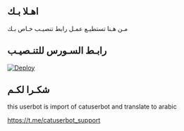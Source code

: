 ## اهـلا بـك
مـن هـنا تستطيـع عمـل رابط تنصيـب خـاص بـك

## رابـط السـورس للتنـصيـب

[![Deploy](https://www.herokucdn.com/deploy/button.svg)](https://heroku.com/deploy?template=https://github.com/hatemxxi/jmthon)

## شكـرا لكـم 


this userbot is import of catuserbot and translate to arabic

https://t.me/catuserbot_support
